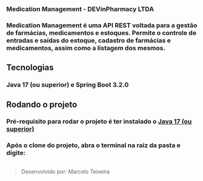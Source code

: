 ### Medication Management - DEVinPharmacy LTDA

### Medication Management é uma API REST voltada para a gestão de farmácias, medicamentos e estoques. Permite o controle de entradas e saídas do estoque, cadastro de farmácias e medicamentos, assim como a listagem dos mesmos.

## Tecnologias

### Java 17 (ou superior) e Spring Boot 3.2.0

## Rodando o projeto

### Pré-requisito para rodar o projeto é ter instalado o **<a href="https://www.oracle.com/java/technologies/downloads/" target="_blank">Java 17 (ou superior)</a>**
### Após o clone do projeto, abra o terminal na raiz da pasta e digite:
```

```

> Desenvolvido por: Marcelo Teixeira